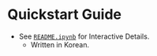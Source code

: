 # Quickstart Guide

* See [`README.ipynb`](./README.ipynb) for Interactive Details.
	* Written in Korean.
